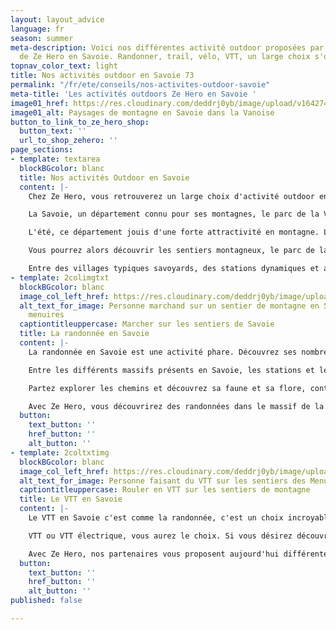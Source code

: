 ```yaml
---
layout: layout_advice
language: fr
season: summer
meta-description: Voici nos différentes activité outdoor proposées par les partenaires
  de Ze Hero en Savoie. Randonner, trail, vélo, VTT, un large choix s'offre à vous.
topnav_color_text: light
title: Nos activités outdoor en Savoie 73
permalink: "/fr/ete/conseils/nos-activites-outdoor-savoie"
meta-title: 'Les activités outdoors Ze Hero en Savoie '
image01_href: https://res.cloudinary.com/deddrj0yb/image/upload/v1642749756/website/summer/julien-ponge-YIFpb6tqJEU-unsplash_y4kf8y.jpg
image01_alt: Paysages de montagne en Savoie dans la Vanoise
button_to_link_to_ze_hero_shop:
  button_text: ''
  url_to_shop_zehero: ''
page_sections:
- template: textarea
  blockBGcolor: blanc
  title: Nos activités Outdoor en Savoie
  content: |-
    Chez Ze Hero, vous retrouverez un large choix d'activité outdoor en Savoie. Nos partenaires ainsi que nos différents guides, moniteurs et accompagnateurs vous proposeront diverse activités dans différents lieux de la Savoie.

    La Savoie, un département connu pour ses montagnes, le parc de la Vanoise et bien sûr pour ses stations de skis les plus réputés comme Val Thorens, Méribel, Courchevel, Tignes, Les Arcs, Val d'Isère et bien d'autres encore.

    L'été, ce département jouis d'une forte attractivité en montagne. Les différentes stations vont proposer de nombreuses activités outdoor.

    Vous pourrez alors découvrir les sentiers montagneux, le parc de la Vanoise et d’autres sites naturels et préservés. Mais également pratiquer le trail running et découvrir d’une autre façon ses paysages. La Savoie c’est également le lieu idéal pour une balade en VTT et VTT électrique. Partez-vous rafraîchir dans les canyons.

    Entre des villages typiques savoyards, des stations dynamiques et attractives, des montagnes sauvages et fleuris, des sommets et des glaciers, des lacs et des rivières, le Savoie sera un lieu idéal pour des séjours sportifs et de détente.
- template: 2colimgtxt
  blockBGcolor: blanc
  image_col_left_href: https://res.cloudinary.com/deddrj0yb/image/upload/v1644398781/website/resorts/les%20menuires/Rando_au_col_de__Pierre_Blanche-Vincent_LOTTENBERG-28663-1600px_p9phlq.jpg
  alt_text_for_image: Personne marchand sur un sentier de montagne en Savoie à Les
    menuires
  captiontitleuppercase: Marcher sur les sentiers de Savoie
  title: La randonnée en Savoie
  content: |-
    La randonnée en Savoie est une activité phare. Découvrez ses nombreux sites naturels, ses sommets somptueux et imposant, le parc national de la Vanoise, il y a des milliers de sentiers, de randonnée, de circuit.

    Entre les différents massifs présents en Savoie, les stations et les villages, vous aurez le choix pour randonner. Qu'il s'agit de randonner en Savoie entre amis, en famille, en couple ou même seul, le choix sera varié. Vous trouverez également toutes sortes de sorties, des plus faciles et moins techniques aux randonnées difficiles et escarpés. De même, vous pourrez trouver des randonnées de quelques heures, à la journée ou plusieurs jours.

    Partez explorer les chemins et découvrez sa faune et sa flore, contemplez des panoramas d'exception, atteignez des sommets et les lacs glaciaires. Avec guide, votre randonnée vous permettra de

    Avec Ze Hero, vous découvrirez des randonnées dans le massif de la Lauzière, à Valmorel mais également dans tous les secteurs des 3 vallées et dans le cœur du parc de la Vanoise.
  button:
    text_button: ''
    href_button: ''
    alt_button: ''
- template: 2coltxtimg
  blockBGcolor: blanc
  image_col_left_href: https://res.cloudinary.com/deddrj0yb/image/upload/v1644398781/website/resorts/les%20menuires/Balade_VTTAE_en_Famille-Jeremy_BERNARD-29086-1600px_uprpkk.jpg
  alt_text_for_image: Personne faisant du VTT sur les sentiers des Menuires en Savoie
  captiontitleuppercase: Rouler en VTT sur les sentiers de montagne
  title: Le VTT en Savoie
  content: |-
    Le VTT en Savoie c'est comme la randonnée, c'est un choix incroyable de sentiers variés, d'itinéraire partout dans les plaines, forêts et montagnes. Vous trouverez différents parcs à VTT au sein des stations de ski tel qu'à Méribel, à Les Menuires. Il sera alors possible de faire des randonnées longues, comme des enduros, mais également uniquement du VTT de descente en empruntant les remontés mécaniques.

    VTT ou VTT électrique, vous aurez le choix. Si vous désirez découvrir la montagne à vélo, profiter des descentes en vivant des sensations fortes mais ne pas avoir un effort trop difficile à la montée, le VTT électrique sera idéal. Pour des balades en famille avec des enfants, c’est aussi préférable de s’essayer aux VTT électriques afin de ne pas trop s’engager physiquement dans une difficulté trop importante.

    Avec Ze Hero, nos partenaires vous proposent aujourd'hui différentes randonnées en VTT et VTT électrique au sein de la station des Ménuires, de Méribel et de St Martin de Belleville. Vous pourrez choisir entre différentes formules, comme l'initiation, des balades plus sportives et des balades à la journée.
  button:
    text_button: ''
    href_button: ''
    alt_button: ''
published: false

---
```

